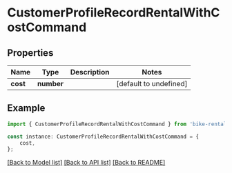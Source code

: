 # CustomerProfileRecordRentalWithCostCommand


## Properties

Name | Type | Description | Notes
------------ | ------------- | ------------- | -------------
**cost** | **number** |  | [default to undefined]

## Example

```typescript
import { CustomerProfileRecordRentalWithCostCommand } from 'bike-rental-api';

const instance: CustomerProfileRecordRentalWithCostCommand = {
    cost,
};
```

[[Back to Model list]](../README.md#documentation-for-models) [[Back to API list]](../README.md#documentation-for-api-endpoints) [[Back to README]](../README.md)
